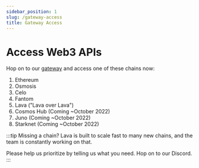 ```yaml
---
sidebar_position: 1
slug: /gateway-access
title: Gateway Access
---
```


# Access Web3 APIs

Hop on to our [gateway](https://gateway.lavanet.xyz/login) and access one of these chains now:
1. Ethereum
2. Osmosis
3. Celo
4. Fantom
5. Lava ("Lava over Lava")
6. Cosmos Hub (Coming ~October 2022)
7. Juno (Coming ~October 2022)
8. Starknet (Coming ~October 2022)

:::tip Missing a chain?
Lava is built to scale fast to many new chains, and the team is constantly working on that.

Please help us prioritize by telling us what you need. Hop on to our Discord.
:::